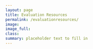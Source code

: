 ```yaml
---
layout: page
title: Evaluation Resources
permalink: /evaluationresources/
image:
image_full: 
class:
summary: placeholder text to fill in
---
```

